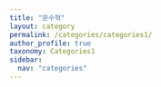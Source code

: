```yaml
---
title: "문수혁"
layout: category
permalink: /categories/categories1/
author_profile: true
taxonomy: Categories1
sidebar:
  nav: "categories"
---
```

